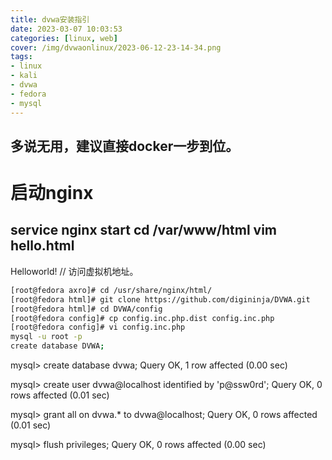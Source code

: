```yaml
---
title: dvwa安装指引
date: 2023-03-07 10:03:53
categories: [linux, web]
cover: /img/dvwaonlinux/2023-06-12-23-14-34.png
tags:
- linux
- kali
- dvwa
- fedora
- mysql
---
```

## 多说无用，建议直接docker一步到位。
# 启动nginx
service nginx start
cd /var/www/html
vim hello.html
---
Helloworld!
// 访问虚拟机地址。

```bash
[root@fedora axro]# cd /usr/share/nginx/html/
[root@fedora html]# git clone https://github.com/digininja/DVWA.git
[root@fedora html]# cd DVWA/config
[root@fedora config]# cp config.inc.php.dist config.inc.php
[root@fedora config]# vi config.inc.php
mysql -u root -p
create database DVWA;
```

mysql> create database dvwa;
Query OK, 1 row affected (0.00 sec)

mysql> create user dvwa@localhost identified by 'p@ssw0rd';
Query OK, 0 rows affected (0.01 sec)

mysql> grant all on dvwa.* to dvwa@localhost;
Query OK, 0 rows affected (0.01 sec)

mysql> flush privileges;
Query OK, 0 rows affected (0.00 sec)
